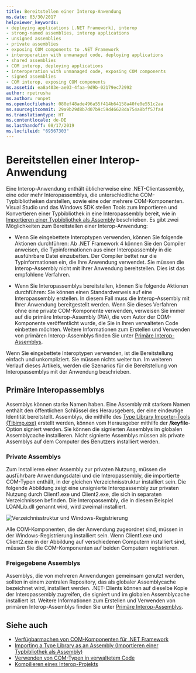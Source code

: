```yaml
---
title: Bereitstellen einer Interop-Anwendung
ms.date: 03/30/2017
helpviewer_keywords:
- deploying applications [.NET Framework], interop
- strong-named assemblies, interop applications
- unsigned assemblies
- private assemblies
- exposing COM components to .NET Framework
- interoperation with unmanaged code, deploying applications
- shared assemblies
- COM interop, deploying applications
- interoperation with unmanaged code, exposing COM components
- signed assemblies
- COM interop, exposing COM components
ms.assetid: ea8a403e-ae03-4faa-9d9b-02179ec72992
author: rpetrusha
ms.author: ronpet
ms.openlocfilehash: 080ef48ade496a55f414b64158a40fe0e551c2aa
ms.sourcegitcommit: 29a9b29d8b7d07b9c59d46628da754a8bff57fa4
ms.translationtype: HT
ms.contentlocale: de-DE
ms.lasthandoff: 08/17/2019
ms.locfileid: "69567303"
---
```

# <a name="deploying-an-interop-application"></a>Bereitstellen einer Interop-Anwendung
Eine Interop-Anwendung enthält üblicherweise eine .NET-Clientassembly, eine oder mehr Interopassemblys, die unterschiedliche COM-Typbibliotheken darstellen, sowie eine oder mehrere COM-Komponenten. Visual Studio und das Windows SDK stellen Tools zum Importieren und Konvertieren einer Typbibliothek in eine Interopassembly bereit, wie in [Importieren einer Typbibliothek als Assembly](importing-a-type-library-as-an-assembly.md) beschrieben. Es gibt zwei Möglichkeiten zum Bereitstellen einer Interop-Anwendung:  
  
- Wenn Sie eingebettete Interoptypen verwenden, können Sie folgende Aktionen durchführen: Ab .NET Framework 4 können Sie den Compiler anweisen, die Typinformationen aus einer Interopassembly in die ausführbare Datei einzubetten. Der Compiler bettet nur die Typinformationen ein, die Ihre Anwendung verwendet. Sie müssen die Interop-Assembly nicht mit Ihrer Anwendung bereitstellen. Dies ist das empfohlene Verfahren.  
  
- Wenn Sie Interopassemblys bereitstellen, können Sie folgende Aktionen durchführen: Sie können einen Standardverweis auf eine Interopassembly erstellen. In diesem Fall muss die Interop-Assembly mit Ihrer Anwendung bereitgestellt werden. Wenn Sie dieses Verfahren ohne eine private COM-Komponente verwenden, verweisen Sie immer auf die primäre Interop-Assembly (PIA), die vom Autor der COM-Komponente veröffentlicht wurde, die Sie in Ihren verwalteten Code einbetten möchten. Weitere Informationen zum Erstellen und Verwenden von primären Interop-Assemblys finden Sie unter [Primäre Interop-Assemblys](https://docs.microsoft.com/previous-versions/dotnet/netframework-4.0/aax7sdch(v=vs.100)).  
  
 Wenn Sie eingebettete Interoptypen verwenden, ist die Bereitstellung einfach und unkompliziert. Sie müssen nichts weiter tun. Im weiteren Verlauf dieses Artikels, werden die Szenarios für die Bereitstellung von Interopassemblys mit der Anwendung beschrieben.  
  
## <a name="deploying-interop-assemblies"></a>Primäre Interopassemblys  
 Assemblys können starke Namen haben. Eine Assembly mit starkem Namen enthält den öffentlichen Schlüssel des Herausgebers, der eine eindeutige Identität bereitstellt. Assemblys, die mithilfe des [Type Library Importer-Tools (Tlbimp.exe)](../tools/tlbimp-exe-type-library-importer.md) erstellt werden, können vom Herausgeber mithilfe der **/keyfile**-Option signiert werden. Sie können die signierten Assemblys im globalen Assemblycache installieren. Nicht signierte Assemblys müssen als private Assemblys auf dem Computer des Benutzers installiert werden.  
  
### <a name="private-assemblies"></a>Private Assemblys  
 Zum Installieren einer Assembly zur privaten Nutzung, müssen die ausführbare Anwendungsdatei und die Interopassembly, die importierte COM-Typen enthält, in der gleichen Verzeichnisstruktur installiert sein. Die folgende Abbildung zeigt eine unsignierte Interopassembly zur privaten Nutzung durch Client1.exe und Client2.exe, die sich in separaten Verzeichnissen befinden. Die Interopassembly, die in diesem Beispiel LOANLib.dll genannt wird, wird zweimal installiert.  
  
 ![Verzeichnisstruktur und Windows-Registrierung](./media/deploying-an-interop-application/com-private-deployment.gif "Verzeichnisstruktur- und Registrierungseinträge für eine private Bereitstellung")  
  
 Alle COM-Komponenten, die der Anwendung zugeordnet sind, müssen in der Windows-Registrierung installiert sein. Wenn Client1.exe und Client2.exe in der Abbildung auf verschiedenen Computern installiert sind, müssen Sie die COM-Komponenten auf beiden Computern registrieren.  
  
### <a name="shared-assemblies"></a>Freigegebene Assemblys  
 Assemblys, die von mehreren Anwendungen gemeinsam genutzt werden, sollten in einem zentralen Repository, das als globaler Assemblycache bezeichnet wird, installiert werden. .NET-Clients können auf dieselbe Kopie der Interopassembly zugreifen, die signiert und im globalen Assemblycache installiert ist. Weitere Informationen zum Erstellen und Verwenden von primären Interop-Assemblys finden Sie unter [Primäre Interop-Assemblys](https://docs.microsoft.com/previous-versions/dotnet/netframework-4.0/aax7sdch(v=vs.100)).  
  
## <a name="see-also"></a>Siehe auch

- [Verfügbarmachen von COM-Komponenten für .NET Framework](exposing-com-components.md)
- [Importing a Type Library as an Assembly (Importieren einer Typbibliothek als Assembly)](importing-a-type-library-as-an-assembly.md)
- [Verwenden von COM-Typen in verwaltetem Code](https://docs.microsoft.com/previous-versions/dotnet/netframework-4.0/3y76b69k(v=vs.100))
- [Kompilieren eines Interop-Projekts](compiling-an-interop-project.md)
